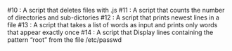 #10 : A script that deletes files with .js
#11 : A script that counts the number of directories and sub-dictories
#12 : A script that prints newest lines in a file
#13 : A script that takes a list of words as input and prints only words that appear exactly once
#14 : A script that Display lines containing the pattern “root” from the file /etc/passwd
